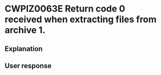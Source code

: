 # CWPIZ0063E Return code 0 received when extracting files from archive 1.

## Explanation

## User response